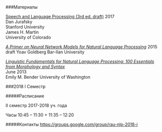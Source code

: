 
###Материалы

[Speech and Language Processing (3rd ed. draft)](https://web.stanford.edu/~jurafsky/slp3/)
2017     
Dan Jurafsky  
Stanford University  
James H. Martin  
University of Colorado

[*A Primer on Neural Network Models for Natural Language Processing*](http://u.cs.biu.ac.il/~yogo/nnlp.pdf)
2015 draft
Yoav Goldberg
Bar-Ilan University

[*Linguistic Fundamentals for Natural Language Processing: 100 Essentials from Morphology and Syntax*](http://www.morganclaypool.com/doi/abs/10.2200/S00493ED1V01Y201303HLT020
)  
June 2013  
Emily M. Bender 
University of Washington  


###2018 I Семестр

#####Расписание

II семестр 2017-2018 уч. года

Часы 10:45 – 11:30 + 11:35 – 12:20

#####Контакты
https://groups.google.com/group/rau-nlp-2018-i

